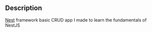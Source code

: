 ## Description

[Nest](https://github.com/nestjs/nest) framework basic CRUD app I made to learn the fundamentals of NestJS
